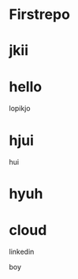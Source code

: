 # Firstrepo

jkii
=======

hello
=======
lopikjo


hjui
=======
hui


hyuh
=======

cloud
=======
linkedin



boy
